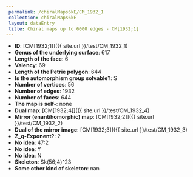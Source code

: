 ```yaml
--- 
 permalink: /chiralMaps6kE/CM_1932_1 
 collection: chiralMaps6kE
 layout: dataEntry
 title: Chiral maps up to 6000 edges - CM[1932;1]
---
```


- **ID**: [CM[1932;1]]({{ site.url }}/test/CM_1932_1)
- **Genus of the underlying surface**: 617
- **Length of the face**: 6
- **Valency**: 69
- **Length of the Petrie polygon**: 644
- **Is the automorphism group solvable?**: S
- **Number of vertices**: 56
- **Number of edges**: 1932
- **Number of faces**: 644
- **The map is self-**: none
- **Dual map**: [CM[1932;4]]({{ site.url }}/test/CM_1932_4)
- **Mirror (enantihomorphic) map**: [CM[1932;2]]({{ site.url }}/test/CM_1932_2)
- **Dual of the mirror image**: [CM[1932;3]]({{ site.url }}/test/CM_1932_3)
- **Z_q-Exponent?**: 2
- **No idea**:  47:2
- **No idea**: Y
- **No idea**: N
- **Skeleton**: Sk(56;4)^23
- **Some other kind of skeleton**: nan
